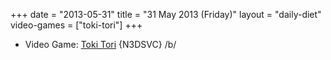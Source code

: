 +++
date = "2013-05-31"
title = "31 May 2013 (Friday)"
layout = "daily-diet"
video-games = ["toki-tori"]
+++


* Video Game: [Toki Tori](/video-games/toki-tori) {N3DSVC} /b/